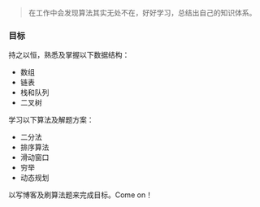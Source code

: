 > 在工作中会发现算法其实无处不在，好好学习，总结出自己的知识体系。

### 目标
持之以恒，熟悉及掌握以下数据结构：
- 数组
- 链表
- 栈和队列
- 二叉树

学习以下算法及解题方案：
- 二分法
- 排序算法
- 滑动窗口
- 穷举
- 动态规划

以写博客及刷算法题来完成目标。Come on！

